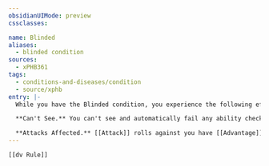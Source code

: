 ```yaml
---
obsidianUIMode: preview
cssclasses:

name: Blinded
aliases:
  - blinded condition
sources:
  - xPHB361
tags:
  - conditions-and-diseases/condition
  - source/xphb
entry: |-
  While you have the Blinded condition, you experience the following effects.

  **Can't See.** You can't see and automatically fail any ability check that requires sight.

  **Attacks Affected.** [[Attack]] rolls against you have [[Advantage]], and your attack rolls have [[Disadvantage]].
---
```


```meta-bind-embed
[[dv Rule]]
```